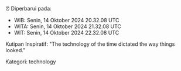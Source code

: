 ⏰ Diperbarui pada:
- WIB: Senin, 14 Oktober 2024 20.32.08 UTC
- WITA: Senin, 14 Oktober 2024 21.32.08 UTC
- WIT: Senin, 14 Oktober 2024 22.32.08 UTC

Kutipan Inspiratif:
"The technology of the time dictated the way things looked."


Kategori: technology

